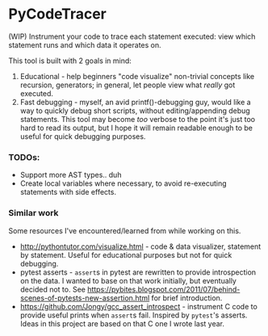 # PyCodeTracer
(WIP) Instrument your code to trace each statement executed: view which statement runs and which data it operates on.

This tool is built with 2 goals in mind:
1. Educational - help beginners "code visualize" non-trivial concepts like recursion, generators; in general,
   let people view what *really* got executed.
2. Fast debugging - myself, an avid printf()-debugging guy, would like a way to quickly debug short scripts,
   without editing/appending debug statements.
   This tool may become *too* verbose to the point it's just too hard to read its output, but I hope it will
   remain readable enough to be useful for quick debugging purposes.

### TODOs:
* Support more AST types.. duh
* Create local variables where necessary, to avoid re-executing statements with side effects.

### Similar work
Some resources I've encountered/learned from while working on this.
* http://pythontutor.com/visualize.html - code & data visualizer, statement by statement. Useful for educational purposes but not for quick debugging.
* pytest asserts - `assert`s in pytest are rewritten to provide introspection on the data. I wanted to base on that work initially, but eventually decided not to. See https://pybites.blogspot.com/2011/07/behind-scenes-of-pytests-new-assertion.html for brief introduction.
* https://github.com/Jongy/gcc_assert_introspect - instrument C code to provide useful prints when `assert`s fail. Inspired by `pytest`'s asserts. Ideas in this project are based on that C one I wrote last year.
